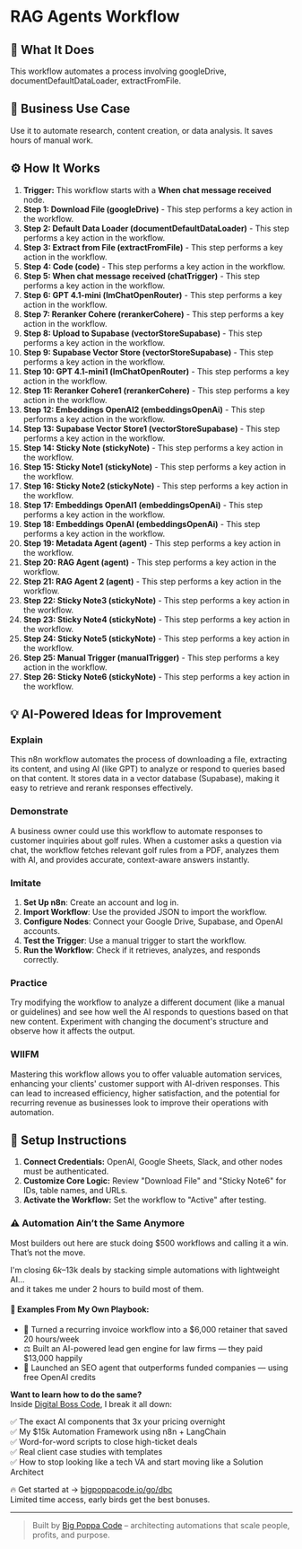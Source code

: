 # RAG Agents Workflow

## 🚀 What It Does
This workflow automates a process involving googleDrive, documentDefaultDataLoader, extractFromFile.

## 💼 Business Use Case
Use it to automate research, content creation, or data analysis. It saves hours of manual work.

## ⚙️ How It Works
1.  **Trigger:** This workflow starts with a **When chat message received** node.
2. **Step 1: Download File (googleDrive)** - This step performs a key action in the workflow.
3. **Step 2: Default Data Loader (documentDefaultDataLoader)** - This step performs a key action in the workflow.
4. **Step 3: Extract from File (extractFromFile)** - This step performs a key action in the workflow.
5. **Step 4: Code (code)** - This step performs a key action in the workflow.
6. **Step 5: When chat message received (chatTrigger)** - This step performs a key action in the workflow.
7. **Step 6: GPT 4.1-mini (lmChatOpenRouter)** - This step performs a key action in the workflow.
8. **Step 7: Reranker Cohere (rerankerCohere)** - This step performs a key action in the workflow.
9. **Step 8: Upload to Supabase (vectorStoreSupabase)** - This step performs a key action in the workflow.
10. **Step 9: Supabase Vector Store (vectorStoreSupabase)** - This step performs a key action in the workflow.
11. **Step 10: GPT 4.1-mini1 (lmChatOpenRouter)** - This step performs a key action in the workflow.
12. **Step 11: Reranker Cohere1 (rerankerCohere)** - This step performs a key action in the workflow.
13. **Step 12: Embeddings OpenAI2 (embeddingsOpenAi)** - This step performs a key action in the workflow.
14. **Step 13: Supabase Vector Store1 (vectorStoreSupabase)** - This step performs a key action in the workflow.
15. **Step 14: Sticky Note (stickyNote)** - This step performs a key action in the workflow.
16. **Step 15: Sticky Note1 (stickyNote)** - This step performs a key action in the workflow.
17. **Step 16: Sticky Note2 (stickyNote)** - This step performs a key action in the workflow.
18. **Step 17: Embeddings OpenAI1 (embeddingsOpenAi)** - This step performs a key action in the workflow.
19. **Step 18: Embeddings OpenAI (embeddingsOpenAi)** - This step performs a key action in the workflow.
20. **Step 19: Metadata Agent (agent)** - This step performs a key action in the workflow.
21. **Step 20: RAG Agent (agent)** - This step performs a key action in the workflow.
22. **Step 21: RAG Agent 2 (agent)** - This step performs a key action in the workflow.
23. **Step 22: Sticky Note3 (stickyNote)** - This step performs a key action in the workflow.
24. **Step 23: Sticky Note4 (stickyNote)** - This step performs a key action in the workflow.
25. **Step 24: Sticky Note5 (stickyNote)** - This step performs a key action in the workflow.
26. **Step 25: Manual Trigger (manualTrigger)** - This step performs a key action in the workflow.
27. **Step 26: Sticky Note6 (stickyNote)** - This step performs a key action in the workflow.

## 💡 AI-Powered Ideas for Improvement
### Explain
This n8n workflow automates the process of downloading a file, extracting its content, and using AI (like GPT) to analyze or respond to queries based on that content. It stores data in a vector database (Supabase), making it easy to retrieve and rerank responses effectively.

### Demonstrate
A business owner could use this workflow to automate responses to customer inquiries about golf rules. When a customer asks a question via chat, the workflow fetches relevant golf rules from a PDF, analyzes them with AI, and provides accurate, context-aware answers instantly.

### Imitate
1. **Set Up n8n**: Create an account and log in.
2. **Import Workflow**: Use the provided JSON to import the workflow.
3. **Configure Nodes**: Connect your Google Drive, Supabase, and OpenAI accounts.
4. **Test the Trigger**: Use a manual trigger to start the workflow.
5. **Run the Workflow**: Check if it retrieves, analyzes, and responds correctly.

### Practice
Try modifying the workflow to analyze a different document (like a manual or guidelines) and see how well the AI responds to questions based on that new content. Experiment with changing the document's structure and observe how it affects the output.

### WIIFM
Mastering this workflow allows you to offer valuable automation services, enhancing your clients' customer support with AI-driven responses. This can lead to increased efficiency, higher satisfaction, and the potential for recurring revenue as businesses look to improve their operations with automation.

## 🔧 Setup Instructions
1. **Connect Credentials:** OpenAI, Google Sheets, Slack, and other nodes must be authenticated.
2. **Customize Core Logic:** Review "Download File" and "Sticky Note6" for IDs, table names, and URLs.
3. **Activate the Workflow:** Set the workflow to "Active" after testing.

### ⚠️ Automation Ain’t the Same Anymore

Most builders out here are stuck doing $500 workflows and calling it a win.  
That’s not the move.  

I'm closing $6k–$13k deals by stacking simple automations with lightweight AI...  
and it takes me under 2 hours to build most of them.

#### 🧠 Examples From My Own Playbook:
- 🔁 Turned a recurring invoice workflow into a $6,000 retainer that saved 20 hours/week  
- ⚖️ Built an AI-powered lead gen engine for law firms — they paid $13,000 happily  
- 🚀 Launched an SEO agent that outperforms funded companies — using free OpenAI credits  

**Want to learn how to do the same?**  
Inside [Digital Boss Code](https://bigpoppacode.io/go/dbc), I break it all down:

✅ The exact AI components that 3x your pricing overnight  
✅ My $15k Automation Framework using n8n + LangChain  
✅ Word-for-word scripts to close high-ticket deals  
✅ Real client case studies with templates  
✅ How to stop looking like a tech VA and start moving like a Solution Architect  

🔥 Get started at → [bigpoppacode.io/go/dbc](https://bigpoppacode.io/go/dbc)  
Limited time access, early birds get the best bonuses.

---
> Built by [Big Poppa Code](https://bigpoppacode.io) – architecting automations that scale people, profits, and purpose.
